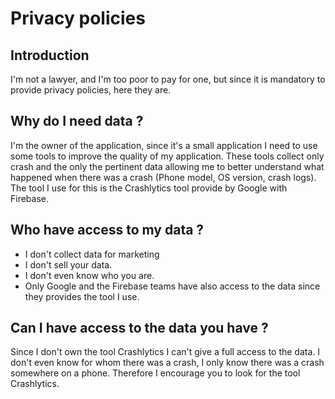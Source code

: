 # Privacy policies

## Introduction
I'm not a lawyer, and I'm too poor to pay for one, but since it is mandatory to provide privacy policies, here they are.

## Why do I need data ?
I'm the owner of the application, since it's a small application I need to use some tools to improve the quality of my application.
These tools collect only crash and the only the pertinent data allowing me to better understand what happened when there was a crash (Phone model, OS version, crash logs). 
The tool I use for this is the Crashlytics tool provide by Google with Firebase.

## Who have access to my data ?
- I don't collect data for marketing
- I don't sell your data.
- I don't even know who you are.
- Only Google and the Firebase teams have also access to the data since they provides the tool I use.


## Can I have access to the data you have ?
Since I don't own the tool Crashlytics I can't give a full access to the data. I don't even know for whom there was a crash, I only know there was a crash somewhere on a phone.
Therefore I encourage you to look for the tool Crashlytics.





